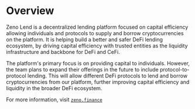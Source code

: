 # Overview

Zeno Lend is a decentralized lending platform focused on capital efficiency allowing individuals and protocols to supply and borrow cryptocurrencies on the platform. It is helping build a better and safer DeFi lending ecosystem, by driving capital efficiency with trusted entities as the liquidity infrastructure and backbone for DeFi and CeFi.

The platform's primary focus is on providing capital to individuals. However, the team plans to expand their offerings in the future to include protocol-to-protocol lending. This will allow different DeFi protocols to lend and borrow cryptocurrencies from our platform, further improving capital efficiency and liquidity in the broader DeFi ecosystem.

For more information, visit [`zeno.finance`](https://www.zeno.finance)

